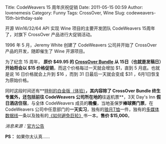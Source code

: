 Title: CodeWeavers 15 周年庆祝促销
Date: 2011-05-15 00:59
Author: lovenemesis
Category: Funny
Tags: CrossOver, Wine
Slug: codeweavers-15th-birthday-sale

开源 Win16/32/64 API 实现 Wine 项目的主要开发团队 CodeWeavers
15周年了，对旗下 CrossOver 产品进行大促销活动。

1996 年 5 月，Jeremy White 创建了 CodeWeavers 公司并开始了 CrossOver
产品的开发，随即催生了 Wine 开源项目。

为了纪念 15 周年， **原价 $49.95 的 [CrossOver
Bundle](http://www.codeweavers.com/products/bundle/) 从
15日（也就是发稿日）开始将会以 $15
价格促销**，而这个价格每过一天就会增加 $1，直到 5 月底。也就是说 16
日价格就会上升到 $16 ，而到 31 日最后一天就会变成 $31
，6月1日恢复为原始价格。

同时这段时间还有**[特别的白金版（体验）](http://www.codeweavers.com/products/platinum/)**，其内容除了
**CrossOver Bundle 终生专属**外，还包括前往 CodeWeavers
公司所在地的**往返机票**，3天 Day's Inn **假日酒店住宿**，与全体
CodeWeavers 成员的**晚餐**，当地圣保罗**棒球赛门票**，在 CodeWeavers
公司中任意部门的**一天实习**，独有的[狼月T恤](http://www.amazon.com/Mountain-Three-Wolf-Short-Sleeve/dp/B002HJ377A/ref=pd_sim_sbs_e_4)一件，独有的[多媒体数据线](http://www.amazon.com/dp/B000I1X6PM/ref=cm_sw_r_fa_dp_9VSUnb1WRKMTB)一条以及独有的[《如何避免巨轮》](http://www.amazon.com/Avoid-Huge-Ships-John-Trimmer/dp/0870334336)书一本。**售价
$15,000**。

*消息来源：*[官方公告](http://www.codeweavers.com/products/birthday/)

**PS：** 如果你太认真……
